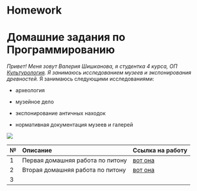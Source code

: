 # Homework
# Домашние задания по Программированию
*Привет! Меня зовут Валерия Шишканова, я студентка 4 курса, ОП [Культурология](https://www.hse.ru/ba/cultural/). Я занимаюсь исследованием музеев и экспонирования древностей.*
Я занимаюсь следующими исследованиями:
+ археология
- музейное дело
+ экспонирование античных находок
- нормативная документация музеев и галерей

![](http://www.ippo.ru/public/article/images/7ce834cface651193f5ff24a091552971395791f.png)

**№**|**Описание**|**Ссылка на работу**
---|:---|:---|
1|Первая домашняя работа по питону|[вот она](https://github.com/vshishkanova/python-dh-hw/blob/master/HW1.ipynb)|
2|Вторая домашняя работа по питону|[вот она](https://github.com/vshishkanova/python-dh-hw/blob/master/HW2.ipynb)|
3|||


